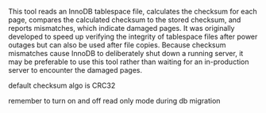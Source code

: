  This tool reads an InnoDB tablespace file, calculates the checksum for each page, compares the calculated checksum to the stored checksum, and reports mismatches, which indicate damaged pages. It was originally developed to speed up verifying the integrity of tablespace files after power outages but can also be used after file copies. Because checksum mismatches cause InnoDB to deliberately shut down a running server, it may be preferable to use this tool rather than waiting for an in-production server to encounter the damaged pages.

 default checksum algo is CRC32

remember to turn on and off read only mode during db migration
